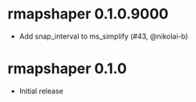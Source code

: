 # rmapshaper 0.1.0.9000

* Add snap_interval to ms_simplify (#43, @nikolai-b)

# rmapshaper 0.1.0

* Initial release



